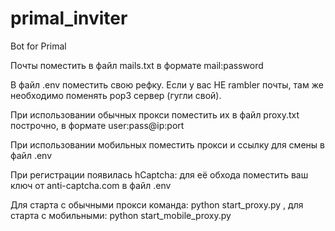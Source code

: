 # primal_inviter
Bot for Primal

Почты поместить в файл mails.txt в формате mail:password

В файл .env поместить свою рефку. Если у вас НЕ rambler почты, там же необходимо поменять pop3 сервер (гугли свой).

При использовании обычных прокси поместить их в файл proxy.txt построчно, в формате user:pass@ip:port

При использовании мобильных поместить прокси и ссылку для смены в файл .env

При регистрации появилась hCaptcha: для её обхода поместить ваш ключ от anti-captcha.com в файл .env

Для старта с обычными прокси команда: python start_proxy.py , для старта с мобильными: python start_mobile_proxy.py

